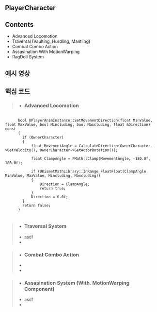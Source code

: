 PlayerCharacter
-

Contents
-
- Advanced Locomotion
- Traversal (Vaulting, Hurdling, Mantling)
- Combat Combo Action
- Assasination With MotionWarping
- RagDoll System

예시 영상
-


핵심 코드
-

> - ### Advanced Locomotion ###
<pre>
  <code>
      bool UPlayerAnimInstance::SetMovementDirection(float MinValue, float MaxValue, bool Mincluding, bool Maxcluding, float &Direction) const
      {
      	if (OwnerCharacter)
      	{
      		float MovementAngle = CalculateDirection(OwnerCharacter->GetVelocity(), OwnerCharacter->GetActorRotation());
      
      		float ClampAngle = FMath::Clamp(MovementAngle, -180.0f, 180.0f);
      
      		if (UKismetMathLibrary::InRange_FloatFloat(ClampAngle, MinValue, MaxValue, Mincluding, Maxcluding))
      		{
      			Direction = ClampAngle;
      			return true;
      		}
      		Direction = 0.0f;
      	}
      	return false;
      }
  </code>
</pre>


> - ### Traversal System ###
> - asdf
> - 


> - ### Combat Combo Action ###
> -
> -


> - ### Assasination System (With. MotionWarping Component)
> - asdf
> - 
